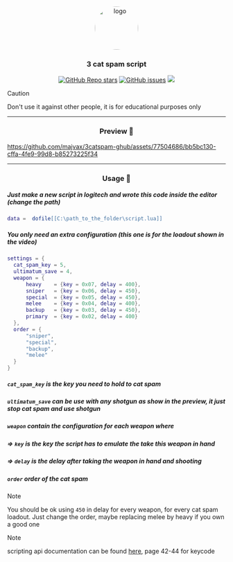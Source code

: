 
<div align="center">
    <img src="https://github.com/majvax/3catspam-ghub/assets/77504686/224bb1e8-9d7d-4f95-913a-946b3d66b198" style="border-radius: 50%; width: 100px; height: 100px" alt="logo">
    <H3>3 cat spam script</H3>
    <p> 
        <a href="https://github.com/majvax/pyoverlay/stargazers"><img alt="GitHub Repo stars" src="https://img.shields.io/github/stars/majvax/pyoverlay?style=for-the-badge&labelColor=363a4f&color=b7bdf8"></a>
        <a href="https://github.com/majvax/pyoverlay/issues"><img alt="GitHub issues" src="https://img.shields.io/github/issues/majvax/pyoverlay?style=for-the-badge&labelColor=363a4f&color=f5a97f"></a>
        <a href="https://github.com/majvax/pyoverlay/contributors"><img src="https://img.shields.io/github/contributors/majvax/pyoverlay?colorA=363a4f&colorB=a6da95&style=for-the-badge"></a>
    </p>    
</div>

> [!CAUTION]
> Don't use it against other people, it is for educational purposes only
<hr>


<div align="center" id="preview" >
    <H3>Preview 📸</H3>
</div>

https://github.com/majvax/3catspam-ghub/assets/77504686/bb5bc130-cffa-4fe9-99d8-b85273225f34
<hr>
<div align="center" id="usage">
    <H3>Usage 📕</H3>
</div>

##### Just make a new script in logitech and wrote this code inside the editor (change the path)
```lua
data =  dofile[[C:\path_to_the_folder\script.lua]]
```

##### You only need an extra configuration (this one is for the loadout shown in the video)
```lua
settings = {
  cat_spam_key = 5,
  ultimatum_save = 4,
  weapon = {
      heavy    = {key = 0x07, delay = 400},
      sniper   = {key = 0x06, delay = 450},
      special  = {key = 0x05, delay = 450},
      melee    = {key = 0x04, delay = 400},
      backup   = {key = 0x03, delay = 450},
      primary  = {key = 0x02, delay = 400}
  },
  order = {
      "sniper",
      "special",
      "backup",
      "melee"
  }
}
```
##### `cat_spam_key` is the key you need to hold to cat spam
##### `ultimatum_save` can be use with any shotgun as show in the preview, it just stop cat spam and use shotgun
##### `weapon` contain the configuration for each weapon where
##### => `key` is the key the script has to emulate the take this weapon in hand
##### => `delay` is the delay after taking the weapon in hand and shooting
##### `order` order of the cat spam
> [!NOTE]
> You should be ok using `450` in delay for every weapon, for every cat spam loadout.
> Just change the order, maybe replacing melee by heavy if you own a good one

> [!NOTE]
> scripting api documentation can be found [here](https://douile.com/logitech-toggle-keys/APIDocs.pdf), page 42-44 for keycode




